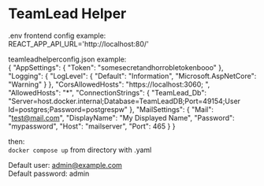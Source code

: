 # TeamLead Helper

.env frontend config example:<br>
REACT_APP_API_URL='http://localhost:80/'

teamleadhelperconfig.json example:<br>
{
  "AppSettings": {
    "Token": "somesecretandhorrobletokenbooo"
  },
  "Logging": {
    "LogLevel": {
      "Default": "Information",
      "Microsoft.AspNetCore": "Warning"
    }
  },
  "CorsAllowedHosts": "https://localhost:3060; ",
  "AllowedHosts": "*",
  "ConnectionStrings": { "TeamLead_Db": "Server=host.docker.internal;Database=TeamLeadDB;Port=49154;User Id=postgres;Password=postgrespw" },
  "MailSettings": {
    "Mail": "test@mail.com",
    "DisplayName": "My Displayed Name",
    "Password": "mypassword",
    "Host": "mailserver",
    "Port": 465
  }
}<br>


then:<br>
`docker compose up` from directory with .yaml<br>

Default user: admin@example.com<br>
Default password: admin<br>